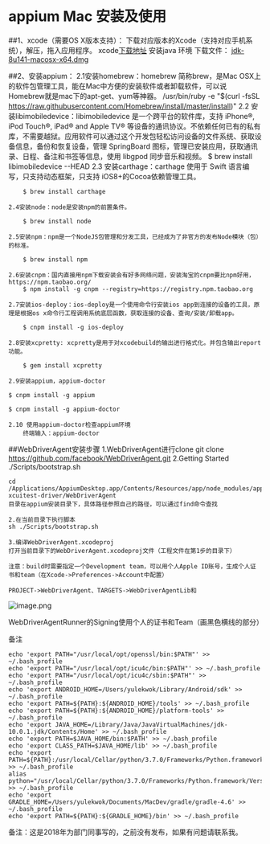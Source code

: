 # appium Mac 安装及使用
##1、xcode（需要OS X版本支持）：
下载对应版本的Xcode（支持对应手机系统），解压，拖入应用程序。
xcode[下载地址](https://developer.apple.com/download/more/)
安装java 环境
下载文件： [jdk-8u141-macosx-x64.dmg](http://www.oracle.com/technetwork/java/javase/downloads/jdk8-downloads-2133151.html)

##2、安装appium：
    2.1安装homebrew：homebrew 简称brew，是Mac OSX上的软件包管理工具，能在Mac中方便的安装软件或者卸载软件，可以说Homebrew就是mac下的apt-get、yum等神器。
    /usr/bin/ruby -e "$(curl -fsSL https://raw.githubusercontent.com/Homebrew/install/master/install)"
    2.2 安装libimobiledevice：libimobiledevice 是一个跨平台的软件库，支持 iPhone®, iPod Touch®, iPad® and Apple TV® 等设备的通讯协议。不依赖任何已有的私有库，不需要越狱。应用软件可以通过这个开发包轻松访问设备的文件系统、获取设备信息，备份和恢复设备，管理 SpringBoard 图标，管理已安装应用，获取通讯录、日程、备注和书签等信息，使用 libgpod 同步音乐和视频。
        $ brew install libimobiledevice --HEAD
    2.3 安装carthage：carthage 使用于 Swift 语言编写，只支持动态框架，只支持 iOS8+的Cocoa依赖管理工具。

        $ brew install carthage

    2.4安装node：node是安装npm的前置条件。

        $ brew install node

    2.5安装npm：npm是一个NodeJS包管理和分发工具，已经成为了非官方的发布Node模块（包）的标准。

        $ brew install npm

    2.6安装cnpm：国内直接用npm下载安装会有好多网络问题，安装淘宝的cnpm要比npm好用，https://npm.taobao.org/
        $ npm install -g cnpm --registry=https://registry.npm.taobao.org

    2.7安装ios-deploy：ios-deploy是一个使用命令行安装ios app到连接的设备的工具，原理是根据os x命令行工程调用系统底层函数，获取连接的设备、查询/安装/卸载app。

        $ cnpm install -g ios-deploy

    2.8安装xcpretty: xcpretty是用于对xcodebuild的输出进行格式化。并包含输出report功能。

        $ gem install xcpretty

    2.9安装appium，appium-doctor

    $ cnpm install -g appium

    $ cnpm install -g appium-doctor

    2.10 使用appium-doctor检查appium环境
        终端输入：appium-doctor
        
        
##WebDriverAgent安装步骤
    1.WebDriverAgent进行clone 
    git clone  https://github.com/facebook/WebDriverAgent.git
    2.Getting Started
        ./Scripts/bootstrap.sh
    
    cd  /Applications/AppiumDesktop.app/Contents/Resources/app/node_modules/appium/node_modules/appium-xcuitest-driver/WebDriverAgent
    目录在appium安装目录下，具体路径参照自己的路径，可以通过find命令查找
 
    2.在当前目录下执行脚本
    sh ./Scripts/bootstrap.sh
 
    3.编译WebDriverAgent.xcodeproj
    打开当前目录下的WebDriverAgent.xcodeproj文件（工程文件在第1步的目录下）
 
    注意：build时需要指定一个Development team，可以用个人Apple ID账号，生成个人证书和team（在Xcode->Preferences->Account中配置）
 
    PROJECT->WebDriverAgent、TARGETS->WebDriverAgentLib和
![image.png](https://upload-images.jianshu.io/upload_images/15063932-9424d5799a156e5f.png?imageMogr2/auto-orient/strip%7CimageView2/2/w/1240)

WebDriverAgentRunner的Signing使用个人的证书和Team（画黑色横线的部分）




备注
```shell
echo 'export PATH="/usr/local/opt/openssl/bin:$PATH"' >> ~/.bash_profile
echo 'export PATH="/usr/local/opt/icu4c/bin:$PATH"' >> ~/.bash_profile
echo 'export PATH="/usr/local/opt/icu4c/sbin:$PATH"' >> ~/.bash_profile
echo 'export ANDROID_HOME=/Users/yulekwok/Library/Android/sdk' >> ~/.bash_profile
echo 'export PATH=${PATH}:${ANDROID_HOME}/tools' >> ~/.bash_profile
echo 'export PATH=${PATH}:${ANDROID_HOME}/platform-tools' >> ~/.bash_profile
echo 'export JAVA_HOME=/Library/Java/JavaVirtualMachines/jdk-10.0.1.jdk/Contents/Home' >> ~/.bash_profile
echo 'export PATH=$JAVA_HOME/bin:$PATH' >> ~/.bash_profile
echo 'export CLASS_PATH=$JAVA_HOME/lib' >> ~/.bash_profile
echo 'export PATH=${PATH}:/usr/local/Cellar/python/3.7.0/Frameworks/Python.framework/Versions/3.7/bin' >> ~/.bash_profile
alias python="/usr/local/Cellar/python/3.7.0/Frameworks/Python.framework/Versions/3.7/bin/python3.7"' >> ~/.bash_profile
echo 'export GRADLE_HOME=/Users/yulekwok/Documents/MacDev/gradle/gradle-4.6' >> ~/.bash_profile
echo 'export PATH=${PATH}:${GRADLE_HOME}/bin' >> ~/.bash_profile
```
备注：这是2018年为部门同事写的，之前没有发布，如果有问题请联系我。
